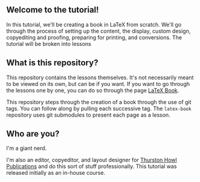 ## Welcome to the tutorial!

In this tutorial, we'll be creating a book in LaTeX from scratch. We'll go through the process of setting up the content, the display, custom design, copyediting and proofing, preparing for printing, and conversions. The tutorial will be broken into lessons

## What is this repository?

This repository contains the lessons themselves. It's not necessarily meant to be viewed on its own, but can be if you want. If you want to go through the lessons one by one, you can do so through the page [LaTeX Book](https://makyo.github.io/latex-book).

This repository steps through the creation of a book through the use of git tags. You can follow along by pulling each successive tag. The `latex-book` repository uses git submodules to present each page as a lesson.

## Who are you?

I'm a giant nerd.

I'm also an editor, copyeditor, and layout designer for [Thurston Howl Publications](https://thurstonhowlpublications.com) and do this sort of stuff professionally. This tutorial was released initially as an in-house course.
